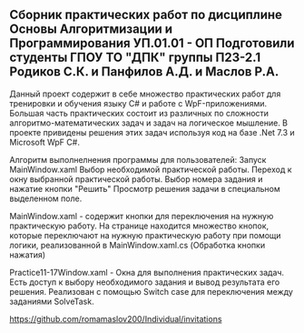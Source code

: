 Сборник практических работ по дисциплине Основы Алгоритмизации и Программирования УП.01.01 - ОП
Подготовили студенты ГПОУ ТО "ДПК" группы П23-2.1 Родиков С.К. и Панфилов А.Д. и Маслов Р.А.
-------------
Данный проект содержит в себе множество практических работ для тренировки и обучения языку C# и работе с WpF-приложениями. Большая часть практических состоит из различных по сложности алгоритмо-математических задач и задач на логическое мышление.
В проекте привидены решения этих задач используя код на базе .Net 7.3 и Microsoft WpF C#.

Алгоритм выполнелнения программы для пользователей:
Запуск MainWindow.xaml
Выбор необходимой практической работы.
Переход к окну выбранной практической работы.
Выбор номера задания и нажатие кнопки "Решить"
Просмотр решения задачи в специальном выделенном поле.

MainWindow.xaml - содержит кнопки для переключения на нужную практическую работу. На странице находится множество кнопок, которые переключают на нужную практическую работу при помощи логики, реализованной в MainWindow.xaml.cs (Обработка кнопки нажатия)

Practice11-17Window.xaml - Окна для выполнения практических задач. Есть доступ к выбору необходимого задания и вывод результата его решения. Реализован с помощью Switch case для переключения между заданиями SolveTask.

https://github.com/romamaslov200/Individual/invitations
